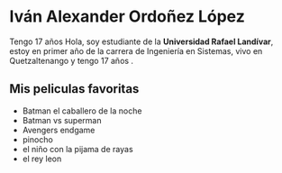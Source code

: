 # Iván Alexander Ordoñez López
 Tengo 17 años
 Hola, soy estudiante de la **Universidad Rafael Landívar**, estoy en primer año de la carrera de Ingeniería en Sistemas, vivo en Quetzaltenango y tengo 17 años .

 ## Mis peliculas favoritas
 * Batman el caballero de la noche
 * Batman vs superman
 * Avengers endgame
 * pinocho
 * el niño con la pijama de rayas
 * el rey leon